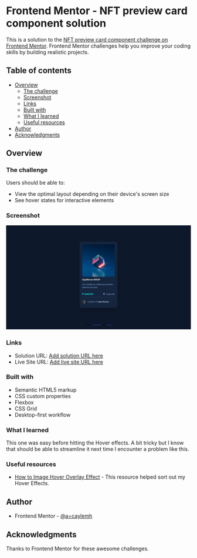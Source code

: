 # Frontend Mentor - NFT preview card component solution

This is a solution to the [NFT preview card component challenge on Frontend Mentor](https://www.frontendmentor.io/challenges/nft-preview-card-component-SbdUL_w0U). Frontend Mentor challenges help you improve your coding skills by building realistic projects.

## Table of contents

- [Overview](#overview)
  - [The challenge](#the-challenge)
  - [Screenshot](#screenshot)
  - [Links](#links)
  - [Built with](#built-with)
  - [What I learned](#what-i-learned)
  - [Useful resources](#useful-resources)
- [Author](#author)
- [Acknowledgments](#acknowledgments)

## Overview

### The challenge

Users should be able to:

- View the optimal layout depending on their device's screen size
- See hover states for interactive elements

### Screenshot

![](./screenshot.jpg)

### Links

- Solution URL: [Add solution URL here](https://your-solution-url.com)
- Live Site URL: [Add live site URL here](https://your-live-site-url.com)

### Built with

- Semantic HTML5 markup
- CSS custom properties
- Flexbox
- CSS Grid
- Desktop-first workflow

### What I learned

This one was easy before hitting the Hover effects. A bit tricky but I know that should be able to streamline it next time I encounter a problem like this.

### Useful resources

- [How to Image Hover Overlay Effect](https://www.w3schools.com/howto/howto_css_image_overlay.asp) - This resource helped sort out my Hover Effects.

## Author

- Frontend Mentor - [@a=caylemh](https://www.frontendmentor.io/profile/caylemh)

## Acknowledgments

Thanks to Frontend Mentor for these awesome challenges.
